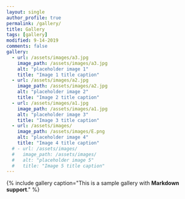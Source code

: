 ```yaml
---
layout: single
author_profile: true
permalink: /gallery/
title: Gallery
tags: [gallery]
modified: 9-14-2019
comments: false
gallery:
  - url: /assets/images/a3.jpg
    image_path: /assets/images/a3.jpg
    alt: "placeholder image 1"
    title: "Image 1 title caption"
  - url: /assets/images/a2.jpg
    image_path: /assets/images/a2.jpg
    alt: "placeholder image 2"
    title: "Image 2 title caption"
  - url: /assets/images/a1.jpg
    image_path: /assets/images/a1.jpg
    alt: "placeholder image 3"
    title: "Image 3 title caption"  
  - url: /assets/images/
    image_path: /assets/images/E.png
    alt: "placeholder image 4"
    title: "Image 4 title caption"
  # - url: /assets/images/
  #   image_path: /assets/images/
  #   alt: "placeholder image 5"
  #   title: "Image 5 title caption"    
---
```


{% include gallery caption="This is a sample gallery with **Markdown support**." %}

